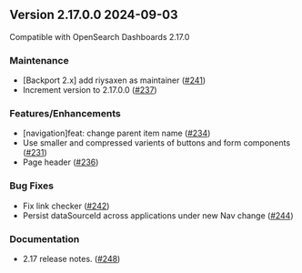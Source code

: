 ## Version 2.17.0.0 2024-09-03
Compatible with OpenSearch Dashboards 2.17.0

### Maintenance
* [Backport 2.x] add riysaxen as maintainer ([#241](https://github.com/opensearch-project/dashboards-notifications/pull/241))
* Increment version to 2.17.0.0 ([#237](https://github.com/opensearch-project/dashboards-notifications/pull/241))

### Features/Enhancements 
* [navigation]feat: change parent item name ([#234](https://github.com/opensearch-project/dashboards-notifications/pull/234))
* Use smaller and compressed varients of buttons and form components ([#231](https://github.com/opensearch-project/dashboards-notifications/pull/231))
* Page header ([#236](https://github.com/opensearch-project/dashboards-notifications/pull/236))

### Bug Fixes
* Fix link checker ([#242](https://github.com/opensearch-project/dashboards-notifications/pull/242))
* Persist dataSourceId across applications under new Nav change ([#244](https://github.com/opensearch-project/dashboards-notifications/pull/244))

### Documentation
* 2.17 release notes. ([#248](https://github.com/opensearch-project/dashboards-notifications/pull/248))

